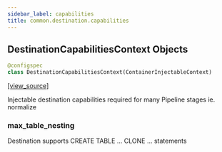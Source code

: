 ```yaml
---
sidebar_label: capabilities
title: common.destination.capabilities
---
```


## DestinationCapabilitiesContext Objects

```python
@configspec
class DestinationCapabilitiesContext(ContainerInjectableContext)
```

[[view_source]](https://github.com/dlt-hub/dlt/blob/3739c9ac839aafef713f6d5ebbc6a81b2a39a1b0/dlt/common/destination/capabilities.py#L30)

Injectable destination capabilities required for many Pipeline stages ie. normalize

### max\_table\_nesting

Destination supports CREATE TABLE ... CLONE ... statements

